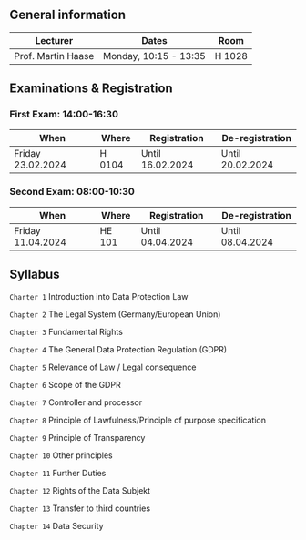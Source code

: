 ## General information

| Lecturer           | Dates                 | Room   |
| ------------------ | --------------------- | ------ |
| Prof. Martin Haase | Monday, 10:15 - 13:35 | H 1028 |

## Examinations & Registration

### First Exam: 14:00-16:30

| When              | Where  | Registration     | De-registration  |
| ----------------- | ------ | ---------------- | ---------------- |
| Friday 23.02.2024 | H 0104 | Until 16.02.2024 | Until 20.02.2024 |

### Second Exam: 08:00-10:30

| When              | Where  | Registration     | De-registration  |
| ----------------- | ------ | ---------------- | ---------------- |
| Friday 11.04.2024 | HE 101 | Until 04.04.2024 | Until 08.04.2024 |

## Syllabus

`Charter 1` Introduction into Data Protection Law

`Chapter 2` The Legal System (Germany/European Union)

`Chapter 3` Fundamental Rights

`Chapter 4` The General Data Protection Regulation (GDPR)

`Chapter 5` Relevance of Law / Legal consequence

`Chapter 6` Scope of the GDPR

`Chapter 7` Controller and processor

`Chapter 8` Principle of Lawfulness/Principle of purpose specification

`Chapter 9` Principle of Transparency

`Chapter 10` Other principles

`Chapter 11` Further Duties

`Chapter 12` Rights of the Data Subjekt

`Chapter 13` Transfer to third countries

`Chapter 14` Data Security
